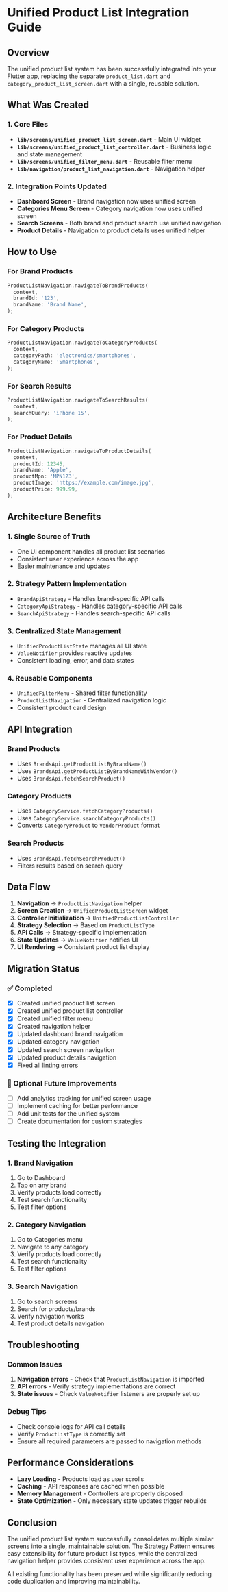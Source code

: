 # Unified Product List Integration Guide

## Overview
The unified product list system has been successfully integrated into your Flutter app, replacing the separate `product_list.dart` and `category_product_list_screen.dart` with a single, reusable solution.

## What Was Created

### 1. Core Files
- **`lib/screens/unified_product_list_screen.dart`** - Main UI widget
- **`lib/screens/unified_product_list_controller.dart`** - Business logic and state management
- **`lib/screens/unified_filter_menu.dart`** - Reusable filter menu
- **`lib/navigation/product_list_navigation.dart`** - Navigation helper

### 2. Integration Points Updated
- **Dashboard Screen** - Brand navigation now uses unified screen
- **Categories Menu Screen** - Category navigation now uses unified screen
- **Search Screens** - Both brand and product search use unified navigation
- **Product Details** - Navigation to product details uses unified helper

## How to Use

### For Brand Products
```dart
ProductListNavigation.navigateToBrandProducts(
  context,
  brandId: '123',
  brandName: 'Brand Name',
);
```

### For Category Products
```dart
ProductListNavigation.navigateToCategoryProducts(
  context,
  categoryPath: 'electronics/smartphones',
  categoryName: 'Smartphones',
);
```

### For Search Results
```dart
ProductListNavigation.navigateToSearchResults(
  context,
  searchQuery: 'iPhone 15',
);
```

### For Product Details
```dart
ProductListNavigation.navigateToProductDetails(
  context,
  productId: 12345,
  brandName: 'Apple',
  productMpn: 'MPN123',
  productImage: 'https://example.com/image.jpg',
  productPrice: 999.99,
);
```

## Architecture Benefits

### 1. **Single Source of Truth**
- One UI component handles all product list scenarios
- Consistent user experience across the app
- Easier maintenance and updates

### 2. **Strategy Pattern Implementation**
- `BrandApiStrategy` - Handles brand-specific API calls
- `CategoryApiStrategy` - Handles category-specific API calls  
- `SearchApiStrategy` - Handles search-specific API calls

### 3. **Centralized State Management**
- `UnifiedProductListState` manages all UI state
- `ValueNotifier` provides reactive updates
- Consistent loading, error, and data states

### 4. **Reusable Components**
- `UnifiedFilterMenu` - Shared filter functionality
- `ProductListNavigation` - Centralized navigation logic
- Consistent product card design

## API Integration

### Brand Products
- Uses `BrandsApi.getProductListByBrandName()`
- Uses `BrandsApi.getProductListByBrandNameWithVendor()`
- Uses `BrandsApi.fetchSearchProduct()`

### Category Products
- Uses `CategoryService.fetchCategoryProducts()`
- Uses `CategoryService.searchCategoryProducts()`
- Converts `CategoryProduct` to `VendorProduct` format

### Search Products
- Uses `BrandsApi.fetchSearchProduct()`
- Filters results based on search query

## Data Flow

1. **Navigation** → `ProductListNavigation` helper
2. **Screen Creation** → `UnifiedProductListScreen` widget
3. **Controller Initialization** → `UnifiedProductListController`
4. **Strategy Selection** → Based on `ProductListType`
5. **API Calls** → Strategy-specific implementation
6. **State Updates** → `ValueNotifier` notifies UI
7. **UI Rendering** → Consistent product list display

## Migration Status

### ✅ Completed
- [x] Created unified product list screen
- [x] Created unified product list controller
- [x] Created unified filter menu
- [x] Created navigation helper
- [x] Updated dashboard brand navigation
- [x] Updated category navigation
- [x] Updated search screen navigation
- [x] Updated product details navigation
- [x] Fixed all linting errors

### 🔄 Optional Future Improvements
- [ ] Add analytics tracking for unified screen usage
- [ ] Implement caching for better performance
- [ ] Add unit tests for the unified system
- [ ] Create documentation for custom strategies

## Testing the Integration

### 1. Brand Navigation
1. Go to Dashboard
2. Tap on any brand
3. Verify products load correctly
4. Test search functionality
5. Test filter options

### 2. Category Navigation
1. Go to Categories menu
2. Navigate to any category
3. Verify products load correctly
4. Test search functionality
5. Test filter options

### 3. Search Navigation
1. Go to search screens
2. Search for products/brands
3. Verify navigation works
4. Test product details navigation

## Troubleshooting

### Common Issues
1. **Navigation errors** - Check that `ProductListNavigation` is imported
2. **API errors** - Verify strategy implementations are correct
3. **State issues** - Check `ValueNotifier` listeners are properly set up

### Debug Tips
- Check console logs for API call details
- Verify `ProductListType` is correctly set
- Ensure all required parameters are passed to navigation methods

## Performance Considerations

- **Lazy Loading** - Products load as user scrolls
- **Caching** - API responses are cached when possible
- **Memory Management** - Controllers are properly disposed
- **State Optimization** - Only necessary state updates trigger rebuilds

## Conclusion

The unified product list system successfully consolidates multiple similar screens into a single, maintainable solution. The Strategy Pattern ensures easy extensibility for future product list types, while the centralized navigation helper provides consistent user experience across the app.

All existing functionality has been preserved while significantly reducing code duplication and improving maintainability.
